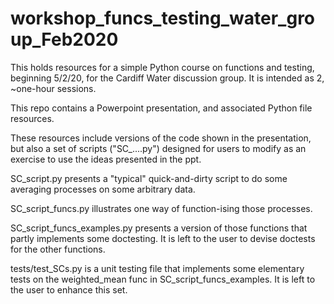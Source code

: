 # workshop_funcs_testing_water_group_Feb2020

This holds resources for a simple Python course on functions and testing, beginning 5/2/20,
for the Cardiff Water discussion group. It is intended as 2, ~one-hour sessions.

This repo contains a Powerpoint presentation, and associated Python file resources.

These resources include versions of the code shown in the presentation, but also a set of
scripts ("SC_....py") designed for users to modify as an exercise to use the ideas
presented in the ppt.

SC_script.py presents a "typical" quick-and-dirty script to do some averaging processes on
some arbitrary data.

SC_script_funcs.py illustrates one way of function-ising those processes.

SC_script_funcs_examples.py presents a version of those functions that partly implements
some doctesting. It is left to the user to devise doctests for the other functions.

tests/test_SCs.py is a unit testing file that implements some elementary tests on the
weighted_mean func in SC_script_funcs_examples. It is left to the user to enhance this set.
